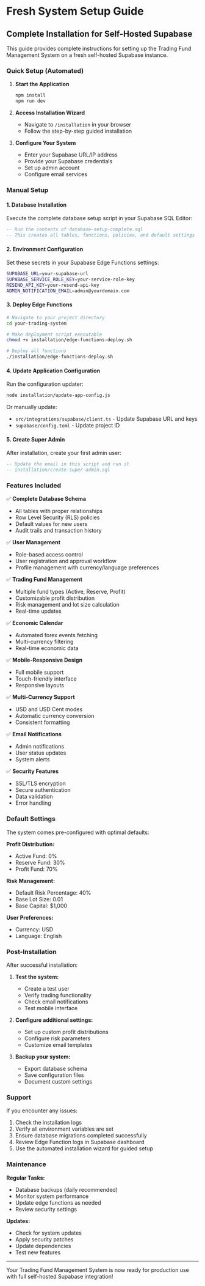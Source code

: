 # Fresh System Setup Guide

## Complete Installation for Self-Hosted Supabase

This guide provides complete instructions for setting up the Trading Fund Management System on a fresh self-hosted Supabase instance.

### Quick Setup (Automated)

1. **Start the Application**
   ```bash
   npm install
   npm run dev
   ```

2. **Access Installation Wizard**
   - Navigate to `/installation` in your browser
   - Follow the step-by-step guided installation

3. **Configure Your System**
   - Enter your Supabase URL/IP address
   - Provide your Supabase credentials
   - Set up admin account
   - Configure email services

### Manual Setup

#### 1. Database Installation

Execute the complete database setup script in your Supabase SQL Editor:

```sql
-- Run the contents of database-setup-complete.sql
-- This creates all tables, functions, policies, and default settings
```

#### 2. Environment Configuration

Set these secrets in your Supabase Edge Functions settings:

```bash
SUPABASE_URL=your-supabase-url
SUPABASE_SERVICE_ROLE_KEY=your-service-role-key
RESEND_API_KEY=your-resend-api-key
ADMIN_NOTIFICATION_EMAIL=admin@yourdomain.com
```

#### 3. Deploy Edge Functions

```bash
# Navigate to your project directory
cd your-trading-system

# Make deployment script executable
chmod +x installation/edge-functions-deploy.sh

# Deploy all functions
./installation/edge-functions-deploy.sh
```

#### 4. Update Application Configuration

Run the configuration updater:

```bash
node installation/update-app-config.js
```

Or manually update:
- `src/integrations/supabase/client.ts` - Update Supabase URL and keys
- `supabase/config.toml` - Update project ID

#### 5. Create Super Admin

After installation, create your first admin user:

```sql
-- Update the email in this script and run it
-- installation/create-super-admin.sql
```

### Features Included

✅ **Complete Database Schema**
- All tables with proper relationships
- Row Level Security (RLS) policies
- Default values for new users
- Audit trails and transaction history

✅ **User Management**
- Role-based access control
- User registration and approval workflow
- Profile management with currency/language preferences

✅ **Trading Fund Management**
- Multiple fund types (Active, Reserve, Profit)
- Customizable profit distribution
- Risk management and lot size calculation
- Real-time updates

✅ **Economic Calendar**
- Automated forex events fetching
- Multi-currency filtering
- Real-time economic data

✅ **Mobile-Responsive Design**
- Full mobile support
- Touch-friendly interface
- Responsive layouts

✅ **Multi-Currency Support**
- USD and USD Cent modes
- Automatic currency conversion
- Consistent formatting

✅ **Email Notifications**
- Admin notifications
- User status updates
- System alerts

✅ **Security Features**
- SSL/TLS encryption
- Secure authentication
- Data validation
- Error handling

### Default Settings

The system comes pre-configured with optimal defaults:

**Profit Distribution:**
- Active Fund: 0%
- Reserve Fund: 30%
- Profit Fund: 70%

**Risk Management:**
- Default Risk Percentage: 40%
- Base Lot Size: 0.01
- Base Capital: $1,000

**User Preferences:**
- Currency: USD
- Language: English

### Post-Installation

After successful installation:

1. **Test the system:**
   - Create a test user
   - Verify trading functionality
   - Check email notifications
   - Test mobile interface

2. **Configure additional settings:**
   - Set up custom profit distributions
   - Configure risk parameters
   - Customize email templates

3. **Backup your system:**
   - Export database schema
   - Save configuration files
   - Document custom settings

### Support

If you encounter any issues:

1. Check the installation logs
2. Verify all environment variables are set
3. Ensure database migrations completed successfully
4. Review Edge Function logs in Supabase dashboard
5. Use the automated installation wizard for guided setup

### Maintenance

**Regular Tasks:**
- Database backups (daily recommended)
- Monitor system performance
- Update edge functions as needed
- Review security settings

**Updates:**
- Check for system updates
- Apply security patches
- Update dependencies
- Test new features

---

Your Trading Fund Management System is now ready for production use with full self-hosted Supabase integration!